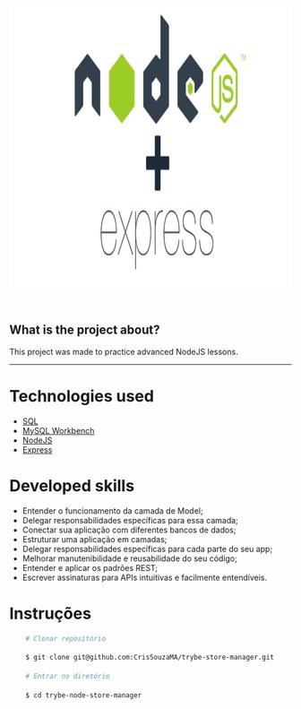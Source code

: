 <div align="center"> 
    <img width="920px" height="500px" align="center"src="./Readme/talkermanager.jpg">
</div>

<br>
<br>

## What is the project about?

This project was made to practice advanced NodeJS lessons.

---

# Technologies used
- [SQL](https://www.w3schools.com/sql/)
- [MySQL Workbench](https://www.mysql.com/products/workbench/)
- [NodeJS](https://nodejs.org/en/about/)
- [Express](https://expressjs.com/pt-br/)

#

# Developed skills
 - Entender o funcionamento da camada de Model;
 - Delegar responsabilidades específicas para essa camada;
 - Conectar sua aplicação com diferentes bancos de dados;
 - Estruturar uma aplicação em camadas;
 - Delegar responsabilidades específicas para cada parte do seu app;
 - Melhorar manutenibilidade e reusabilidade do seu código;
 - Entender e aplicar os padrões REST;
 - Escrever assinaturas para APIs intuitivas e facilmente entendíveis.
#

# Instruções

```bash
    # Clonar repositório

    $ git clone git@github.com:CrisSouzaMA/trybe-store-manager.git

    # Entrar no diretório

    $ cd trybe-node-store-manager

```

<br>
<br>
<br>

